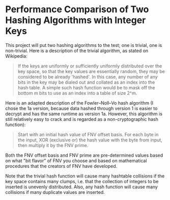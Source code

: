 # Performance Comparison of Two Hashing Algorithms with Integer Keys

This project will put two hashing algorithms to the test; one is trivial, one is non-trivial.
Here is a description of the trivial algorithm, as stated on Wikipedia:

> If the keys are uniformly or sufficiently uniformly distributed over the key space,
so that the key values are essentially random, they may be considered to be already 'hashed'.
In this case, any number of any bits in the key may be dialed out and collated as an index
into the hash table. A simple such hash function would be to mask off the bottom m bits
to use as an index into a table of size 2^m.

Here is an adapted description of the Fowler–Noll–Vo hash algorithm (I chose the 1a version, because data
hashed through version 1 is easier to decrypt and has the same runtime as version 1a. However, this
algorithm is still relatively easy to crack and is regarded as a non-cryptographic hash function):

> Start with an initial hash value of FNV offset basis. For each byte in the input, XOR (exclusive or)
> the hash value with the byte from input, then multiply it by the FNV prime.

Both the FNV offset basis and FNV prime are pre-determined values based on what "bit flavor" of
FNV you choose and based on mathematical procedures that the creators of FNV have developed.

Note that the trivial hash function will cause many hashtable collisions if the key space contains
many clumps, i.e. that the collection of integers to be inserted is unevenly distributed. Also,
any hash function will cause many collisions if many duplicate values are inserted.